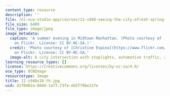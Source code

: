 ```yaml
---
content_type: resource
description: ''
file: /ol-ocw-studio-app/courses/11-s948-seeing-the-city-afresh-spring-2018/d1f0482a868d1af373faeb5f70be21fe_11-s948s18-th.jpg
file_size: 6489
file_type: image/jpeg
image_metadata:
  caption: 'A summer evening in Midtown Manhattan. (Photo courtesy of [Christine Espino](https://www.flickr.com/photos/cgespino/6160200981)
    on Flickr. License: CC BY-NC-SA.)'
  credit: 'Photo courtesy of [Christine Espino](https://www.flickr.com/photos/cgespino/6160200981)
    on Flickr. License: CC BY-NC-SA.'
  image-alt: A city intersection with stoplights, automotive traffic, and pedestrians.
learning_resource_types: []
license: https://creativecommons.org/licenses/by-nc-sa/4.0/
ocw_type: OCWImage
resourcetype: Image
title: 11-s948s18-th.jpg
uid: d1f0482a-868d-1af3-73fa-eb5f70be21fe
---
```

